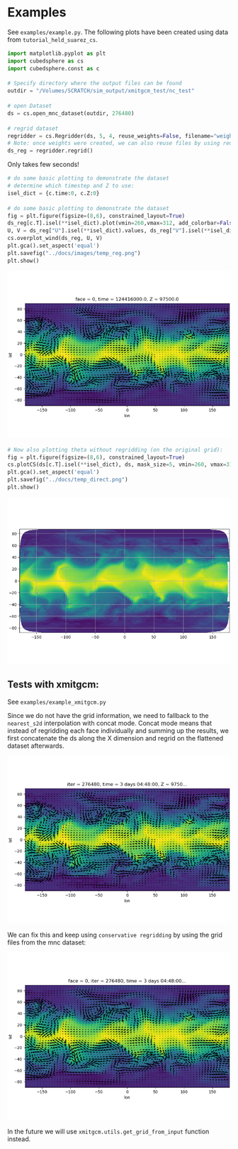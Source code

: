 # Examples
See `examples/example.py`. The following plots have been created using data from `tutorial_held_suarez_cs`.
```python
import matplotlib.pyplot as plt
import cubedsphere as cs
import cubedsphere.const as c

# Specify directory where the output files can be found
outdir = "/Volumes/SCRATCH/sim_output/xmitgcm_test/nc_test"

# open Dataset
ds = cs.open_mnc_dataset(outdir, 276480)

# regrid dataset
regridder = cs.Regridder(ds, 5, 4, reuse_weights=False, filename="weights", concat_mode=False)
# Note: once weights were created, we can also reuse files by using reuse_weights=True (saves time).
ds_reg = regridder.regrid()
```
Only takes few seconds!
```python
# do some basic plotting to demonstrate the dataset
# determine which timestep and Z to use:
isel_dict = {c.time:0, c.Z:0}

# do some basic plotting to demonstrate the dataset
fig = plt.figure(figsize=(8,6), constrained_layout=True)
ds_reg[c.T].isel(**isel_dict).plot(vmin=260,vmax=312, add_colorbar=False)
U, V = ds_reg["U"].isel(**isel_dict).values, ds_reg["V"].isel(**isel_dict).values
cs.overplot_wind(ds_reg, U, V)
plt.gca().set_aspect('equal')
plt.savefig("../docs/images/temp_reg.png")
plt.show()

```
![](../images/temp_reg.png)
```python
# Now also plotting theta without regridding (on the original grid):
fig = plt.figure(figsize=(8,6), constrained_layout=True)
cs.plotCS(ds[c.T].isel(**isel_dict), ds, mask_size=5, vmin=260, vmax=312)
plt.gca().set_aspect('equal')
plt.savefig("../docs/temp_direct.png")
plt.show()
```
![](../images/temp_direct.png)

## Tests with xmitgcm:
See `examples/example_xmitgcm.py`

Since we do not have the grid information, we need to fallback to the `nearest_s2d` interpolation with concat mode. Concat mode means that instead of regridding each face individually and summing up the results, we first concatenate the ds along the X dimension and regrid on the flattened dataset afterwards.

![](../images/temp_ascii_reg.png)

We can fix this and keep using `conservative regridding` by using the grid files from the mnc dataset:

![](../images/temp_ascii_input_grid_reg.png)

In the future we will use `xmitgcm.utils.get_grid_from_input` function instead.



